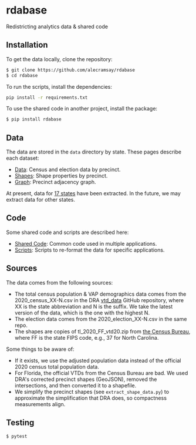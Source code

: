 # rdabase
Redistricting analytics data &amp; shared code

## Installation

To get the data locally, clone the repository:

```bash
$ git clone https://github.com/alecramsay/rdabase
$ cd rdabase
```

To run the scripts, install the dependencies:

```bash
pip install -r requirements.txt
```

To use the shared code in another project, install the package:

```bash
$ pip install rdabase
```

## Data

The data are stored in the `data` directory by state.
These pages describe each dataset:

- [Data](./docs/data.md): Census and election data by precinct.
- [Shapes](./docs/shapes.md): Shape properties by precinct.
- [Graph](./docs/graph.md): Precinct adjacency graph.

At present, data for [17 states](./docs/states.md) have been extracted.
In the future, we may extract data for other states.

## Code

Some shared code and scripts are described here:

- [Shared Code](./docs/code.md): Common code used in multiple applications.
- [Scripts](./docs/scripts.md): Scripts to re-format the data for specific applications.

## Sources

The data comes from the following sources:

-   The total census population & VAP demographics data comes from the 2020_census_XX-N.csv
    in the DRA [vtd_data](https://github.com/dra2020/vtd_data) GitHub repository, 
    where XX is the state abbreviation and N is the suffix.
    We take the latest version of the data, which is the one with the highest N.
-   The election data comes from the 2020_election_XX-N.csv in the same repo.
-   The shapes are copies of tl_2020_FF_vtd20.zip from [the Census Bureau](https://www2.census.gov/geo/tiger/TIGER2020PL/LAYER/VTD/2020/), 
    where FF is the state FIPS code, e.g., 37 for North Carolina.

Some things to be aware of:

-   If it exists, we use the adjusted population data instead of the official 2020 census total population data. 
-   For Florida, the official VTDs from the Census Bureau are bad. 
    We used DRA's corrected precinct shapes (GeoJSON), removed the intersections, and then converted it to a shapefile.
-   We simplify the precinct shapes (see `extract_shape_data.py`) to approximate the simplification that DRA does, so compactness measurements align.

## Testing

```bash
$ pytest
```
